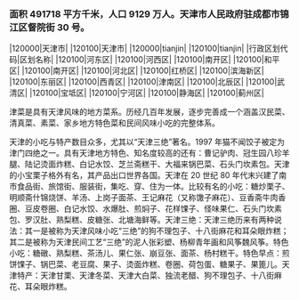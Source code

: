 ### 面积 491718 平方千米，人口 9129 万人。天津市人民政府驻成都市锦江区督院街 30 号。

<!-- ||||| -->

|120000|天津市| |120100|天津市| |120000|tianjin| |120100|tianjin| |行政区划代码|区划名称| |120100|河东区| |120100|河西区| |120100|南开区| |120100|和平区| |120100|南开区| |120100|河北区| |120100|红桥区| |120100|滨海新区| |120100|东丽区| |120100|西青区| |120100|津南区| |120100|北辰区| |120100|武清区| |120100|宝坻区| |120100|宁河区| |120100|静海区| |120100|蓟州区|

津菜是具有天津风味的地方菜系。历经几百年发展，逐步完善成一个涵盖汉民菜、清真菜、素菜、家乡地方特色菜和民间风味小吃的完整体系。

天津的小吃与特产数目众多，尤其以“天津三绝”著名。1997 年猫不闻饺子被定为津门四绝之一。具有天津地方特色、知名度较高的还有：曹记驴肉、冠生园八珍羊腿、陆记烫面炸糕、白记水饺、芝兰斋糕干、大福来锅巴菜、石头门坎素包。天津的小宝栗子格外有名，其产品出口世界各国。天津在 20 世纪 80 年代末兴建了南市食品街、旅馆街、服装街，集吃、穿、住为一体。比较有名的小吃：糖炒栗子、明顺斋什锦烧饼、羊汤、上岗子面茶、王记麻花（又称馓子麻花）、豆香斋牛肉香圈、豆皮卷圈、白记水饺、水爆肚、煎焖子、花样馃子、怪味果仁、石头门坎素包、罗汉肚、熟梨糕、皮糖张、北塘海鲜等。天津三绝：天津三绝历来有两种说法：其一是被称为天津风味小吃“三绝”的狗不理包子、十八街麻花和耳朵眼炸糕；其二是被称为天津民间工艺“三绝”的泥人张彩塑、杨柳青年画和风筝魏风筝。特色小吃：糖礅、熟梨糕、茶汤儿、果仁张、崩豆张、面茶、杨村糕干。特色早点：煎饼馃子、锅巴菜、老豆腐、果子、烫面炸糕、卷圈、荷包蛋、糖果子、果篦儿。天津特产：天津甘栗、天津冬菜、天津大白菜、独流老醋、狗不理包子、十八街麻花、耳朵眼炸糕。
